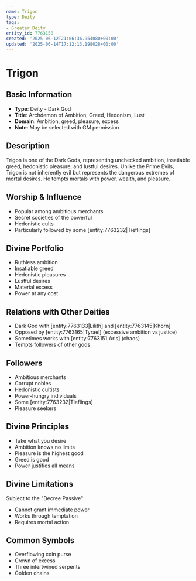 ```yaml
---
name: Trigon
type: Deity
tags:
- Greater Deity
entity_id: 7763158
created: '2025-06-12T21:06:36.964080+00:00'
updated: '2025-06-14T17:12:13.198028+00:00'
---
```


# Trigon

## Basic Information
- **Type**: Deity - Dark God
- **Title**: Archdemon of Ambition, Greed, Hedonism, Lust
- **Domain**: Ambition, greed, pleasure, excess
- **Note**: May be selected with GM permission

## Description
Trigon is one of the Dark Gods, representing unchecked ambition, insatiable greed, hedonistic pleasure, and lustful desires. Unlike the Prime Evils, Trigon is not inherently evil but represents the dangerous extremes of mortal desires. He tempts mortals with power, wealth, and pleasure.

## Worship & Influence
- Popular among ambitious merchants
- Secret societies of the powerful
- Hedonistic cults
- Particularly followed by some [entity:7763232|Tieflings]

## Divine Portfolio
- Ruthless ambition
- Insatiable greed
- Hedonistic pleasures
- Lustful desires
- Material excess
- Power at any cost

## Relations with Other Deities
- Dark God with [entity:7763133|Lilith] and [entity:7763145|Khorn]
- Opposed by [entity:7763165|Tyrael] (excessive ambition vs justice)
- Sometimes works with [entity:7763151|Aris] (chaos)
- Tempts followers of other gods

## Followers
- Ambitious merchants
- Corrupt nobles
- Hedonistic cultists
- Power-hungry individuals
- Some [entity:7763232|Tieflings]
- Pleasure seekers

## Divine Principles
- Take what you desire
- Ambition knows no limits
- Pleasure is the highest good
- Greed is good
- Power justifies all means

## Divine Limitations
Subject to the "Decree Passive":
- Cannot grant immediate power
- Works through temptation
- Requires mortal action

## Common Symbols
- Overflowing coin purse
- Crown of excess
- Three intertwined serpents
- Golden chains